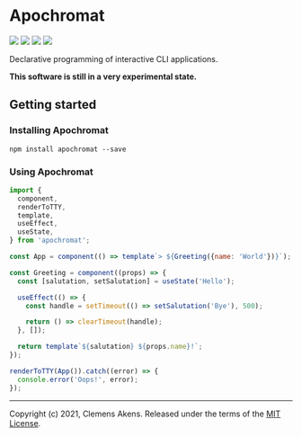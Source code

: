 # Apochromat

[![][ci-badge]][ci-link] [![][version-badge]][version-link]
[![][license-badge]][license-link] [![][types-badge]][types-link]

[ci-badge]: https://github.com/clebert/apochromat/workflows/CI/badge.svg
[ci-link]: https://github.com/clebert/apochromat
[version-badge]: https://badgen.net/npm/v/apochromat
[version-link]: https://www.npmjs.com/package/apochromat
[license-badge]: https://badgen.net/npm/license/apochromat
[license-link]: https://github.com/clebert/apochromat/blob/master/LICENSE
[types-badge]: https://badgen.net/npm/types/apochromat
[types-link]: https://github.com/clebert/apochromat

Declarative programming of interactive CLI applications.

**This software is still in a very experimental state.**

## Getting started

### Installing Apochromat

```
npm install apochromat --save
```

### Using Apochromat

```js
import {
  component,
  renderToTTY,
  template,
  useEffect,
  useState,
} from 'apochromat';
```

```js
const App = component(() => template`> ${Greeting({name: 'World'})}`);
```

```js
const Greeting = component((props) => {
  const [salutation, setSalutation] = useState('Hello');

  useEffect(() => {
    const handle = setTimeout(() => setSalutation('Bye'), 500);

    return () => clearTimeout(handle);
  }, []);

  return template`${salutation} ${props.name}!`;
});
```

```js
renderToTTY(App()).catch((error) => {
  console.error('Oops!', error);
});
```

---

Copyright (c) 2021, Clemens Akens. Released under the terms of the
[MIT License](https://github.com/clebert/apochromat/blob/master/LICENSE).
